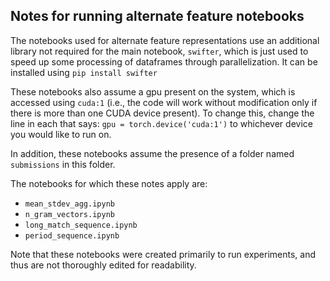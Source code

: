 ## Notes for running alternate feature notebooks
The notebooks used for alternate feature representations use an additional library not required for the main notebook, `swifter`, which is just used to speed up some processing of dataframes through parallelization. It can be installed using
```pip install swifter```

These notebooks also assume a gpu present on the system, which is accessed using `cuda:1` (i.e., the code will work without modification only if there is more than one CUDA device present). To change this, change the line in each that says:
`gpu = torch.device('cuda:1')`
to whichever device you would like to run on.

In addition, these notebooks assume the presence of a folder named `submissions` in this folder.

The notebooks for which these notes apply are:
 * `mean_stdev_agg.ipynb`
 * `n_gram_vectors.ipynb`
 * `long_match_sequence.ipynb`
 * `period_sequence.ipynb`

Note that these notebooks were created primarily to run experiments, and thus are not thoroughly edited for readability.